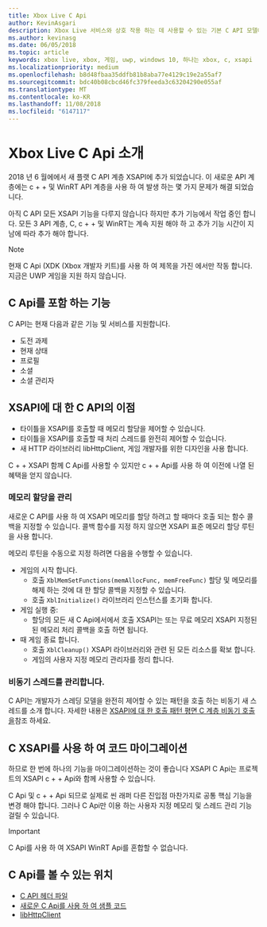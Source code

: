 ```yaml
---
title: Xbox Live C Api
author: KevinAsgari
description: Xbox Live 서비스와 상호 작용 하는 데 사용할 수 있는 기본 C API 모델에 알아봅니다.
ms.author: kevinasg
ms.date: 06/05/2018
ms.topic: article
keywords: xbox live, xbox, 게임, uwp, windows 10, 하나는 xbox, c, xsapi
ms.localizationpriority: medium
ms.openlocfilehash: b8d48fbaa35ddfb81b8aba77e4129c19e2a55af7
ms.sourcegitcommit: bdc40b08cbcd46fc379feeda3c63204290e055af
ms.translationtype: MT
ms.contentlocale: ko-KR
ms.lasthandoff: 11/08/2018
ms.locfileid: "6147117"
---
```

# <a name="introduction-to-the-xbox-live-c-apis"></a>Xbox Live C Api 소개

2018 년 6 월에에서 새 플랫 C API 계층 XSAPI에 추가 되었습니다. 이 새로운 API 계층에는 c + + 및 WinRT API 계층을 사용 하 여 발생 하는 몇 가지 문제가 해결 되었습니다.

아직 C API 모든 XSAPI 기능을 다루지 않습니다 하지만 추가 기능에서 작업 중인 합니다. 모든 3 API 계층, C, c + + 및 WinRT는 계속 지원 해야 하 고 추가 기능 시간이 지남에 따라 추가 해야 합니다.

> [!NOTE]
> 현재 C Api (XDK (Xbox 개발자 키트)를 사용 하 여 제목을 가진 에서만 작동 합니다. 지금은 UWP 게임을 지원 하지 않습니다.

## <a name="features-covered-by-the-c-apis"></a>C Api를 포함 하는 기능

C API는 현재 다음과 같은 기능 및 서비스를 지원합니다.

- 도전 과제
- 현재 상태
- 프로필
- 소셜
- 소셜 관리자

## <a name="benefits-of-the-c-api-for-xsapi"></a>XSAPI에 대 한 C API의 이점

- 타이틀을 XSAPI를 호출할 때 메모리 할당을 제어할 수 있습니다.
- 타이틀을 XSAPI를 호출할 때 처리 스레드를 완전히 제어할 수 있습니다.
- 새 HTTP 라이브러리 libHttpClient, 게임 개발자를 위한 디자인을 사용 합니다.

C + + XSAPI 함께 C Api를 사용할 수 있지만 c + + Api를 사용 하 여 이전에 나열 된 혜택을 얻지 않습니다.

### <a name="managing-memory-allocations"></a>메모리 할당을 관리

새로운 C API를 사용 하 여 XSAPI 메모리를 할당 하려고 할 때마다 호출 되는 함수 콜백을 지정할 수 있습니다. 콜백 함수를 지정 하지 않으면 XSAPI 표준 메모리 할당 루틴을 사용 합니다.

메모리 루틴을 수동으로 지정 하려면 다음을 수행할 수 있습니다.

- 게임의 시작 합니다.
  - 호출 `XblMemSetFunctions(memAllocFunc, memFreeFunc)` 할당 및 메모리를 해제 하는 것에 대 한 할당 콜백을 지정할 수 있습니다.
  - 호출 `XblInitialize()` 라이브러리 인스턴스를 초기화 합니다.  
- 게임 실행 중:
  - 할당의 모든 새 C Api에서에서 호출 XSAPI는 또는 무료 메모리 XSAPI 지정된 된 메모리 처리 콜백을 호출 하면 됩니다.  
- 때 게임 종료 합니다.
  - 호출 `XblCleanup()` XSAPI 라이브러리와 관련 된 모든 리소스를 확보 합니다.
  - 게임의 사용자 지정 메모리 관리자를 정리 합니다.

### <a name="managing-asynchronous-threads"></a>비동기 스레드를 관리합니다.

C API는 개발자가 스레딩 모델을 완전히 제어할 수 있는 패턴을 호출 하는 비동기 새 스레드를 소개 합니다. 자세한 내용은 [XSAPI에 대 한 호출 패턴 평면 C 계층 비동기 호출을](flatc-async-patterns.md)참조 하세요.

## <a name="migrating-code-to-use-c-xsapi"></a>C XSAPI를 사용 하 여 코드 마이그레이션

하므로 한 번에 하나의 기능을 마이그레이션하는 것이 좋습니다 XSAPI C Api는 프로젝트의 XSAPI c + + Api와 함께 사용할 수 있습니다.

C Api 및 c + + Api 되므로 실제로 씬 래퍼 다른 진입점 마찬가지로 공통 핵심 기능을 변경 해야 합니다. 그러나 C Api만 이용 하는 사용자 지정 메모리 및 스레드 관리 기능 걸릴 수 있습니다.

> [!IMPORTANT]
> C Api를 사용 하 여 XSAPI WinRT Api를 혼합할 수 없습니다.

## <a name="where-to-view-the-c-apis"></a>C Api를 볼 수 있는 위치

- [C API 헤더 파일](https://github.com/Microsoft/xbox-live-api/tree/master/Include/xsapi-c)
- [새로운 C Api를 사용 하 여 샘플 코드](https://github.com/Microsoft/xbox-live-api/tree/master/InProgressSamples/Social/Xbox/C)
- [libHttpClient](https://github.com/Microsoft/libHttpClient)
